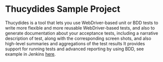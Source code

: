 Thucydides Sample Project
=================
Thucydides is a tool that lets you use WebDriver-based unit or BDD tests to write more flexible and more reusable WebDriver-based tests, and also to generate documentation about your acceptance tests, including a narrative description of test, along with the corresponding screen shots, and also high-level summaries and aggregations of the test results
It provides support for running tests and advanced reporting by using BDD, see example in Jenkins [here](https://martinreinhardt-online.de/jenkins/job/thucydides_sample/).
